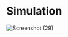 # Simulation 

![Screenshot (29)](https://user-images.githubusercontent.com/98897256/157397912-eb595f9b-460b-4b5b-b450-01b898f4cd51.png)
